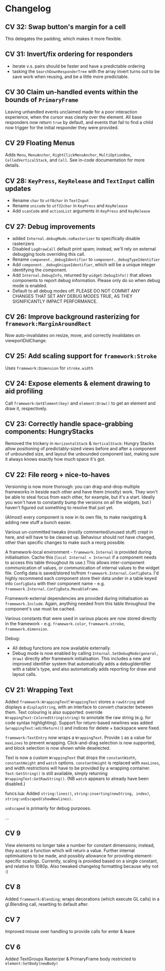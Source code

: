 # Changelog

## CV 32: Swap button's margin for a cell
This delegates the padding, which makes it more flexible.

## CV 31: Invert/fix ordering for responders
- iterate v.s. pairs should be faster and have a predictable ordering
- tasking the `SearchDownResponderTree` with the array invert turns out to be save work when reusing, and be a little more predictable.

## CV 30 Claim un-handled events within the bounds of `PrimaryFrame`
Leaving unhandled events unclaimed made for a poor interaction experience, when the cursor was clearly over the element.
All base responders now return `true` by default, and events that fail to find a child now trigger for the initial responder they were provided.

## CV 29 Floating Menus
Adds `Menu`, `MenuAnchor`, `RightClickMenuAnchor`, `MultiOptionBox`, `CelledVerticalStack`, and `Cell`. 
See in-code documentation for more details.

## CV 28: `KeyPress`, `KeyRelease` and `TextInput` callin updates
- Rename `char` to `utf8char` in `TextInput`
- Rename `unicode` to `utf32char` in `KeyPress` and `KeyRelease`
- Add `scanCode` and `actionList` arguments in `KeyPress` and `KeyRelease`

## CV 27: Debug improvements
- added `Internal.debugMode.noRasterizer` to specifically disable rasterizers
- Disabled `LogDrawCall` default print spam; instead, we'll rely on external debugging tools overriding this call.
- Rename `component._debugIdentifier` to `component._debugTypeIdentifier`
- Add `component._debugUniqueIdentifier`, which will be a unique integer identifying the component.
- Add `Internal.DebugInfo`, returned by `widget:DebugInfo()` that allows components to report debug information. Please only do so when debug mode is enabled.
- Default to all debug modes off. PLEASE DO NOT COMMIT ANY CHANGES THAT SET ANY DEBUG MODES TRUE, AS THEY SIGNIFICANTLY IMPACT PERFORMANCE.

## CV 26: Improve background rasterizing for `framework:MarginAroundRect`
Now auto-invalidates on resize, move, and correctly invalidates on viewportDidChange.

## CV 25: Add scaling support for `framework:Stroke`
Uses `framework:Dimension` for `stroke.width`

## CV 24: Expose elements & element drawing to aid profiling
Call `framework:GetElement(key)` and `element:Draw()` to get an element and draw it, respectively.

## CV 23: Correctly handle space-grabbing components: HungryStacks
Removed the trickery in `HorizontalStack` & `VerticalStack`: Hungry Stacks allow positioning of predictably-sized views before and after a component of unbounded size, and layout the unbounded component last, making sure it always knows exactly how much space it's got.

## CV 22: File reorg + nice-to-haves
Versioning is now more thorough: you can drag-and-drop multiple frameworks in beside each other and have them (mostly) work. They won't be able to steal focus from each other, for example, but it's a start. Ideally you won't have to constantly bump the versions on all the widgets, but I haven't figured out something to resolve that just yet.

(Almost) every component is now in its own file, to make navigating & adding new stuff a bunch easier.

Various un-committed tweaks (mostly commented/unused stuff) crept in here, and will have to be cleaned up. Behaviour should not have changed, other than specific changes to make such a reorg possible.

A framework-local environment - `framework.Internal` is provided during initialisation. Cache this (`local Internal = Internal` if a component needs to access this table throughout its use.) This allows inter-component communication of values, or communication of internal values to the widget file.
Config data is saved/stored to/from `framework.Internal.ConfigData`. I'd highly recommend each component store their data under in a table keyed into `ConfigData` with their component name - e.g. `framework.Internal.ConfigData.MovableFrame`.

Framework-external dependencies are provided during initialisation as `framework.Include`. Again, anything needed from this table throughout the component's use must be cached.

Various constants that were used in various places are now stored directly in the framework - e.g. `framework.color`, `framework.stroke`, `framework.dimension`. 

Debug:
- All debug functions are now available externally. 
- Debug mode is now enabled by calling `Internal.SetDebugMode(general, draw)` directly after framework initialisation. This includes a new and improved identifier system that automatically adds a debugIdentifier with a table's type, and also automatically adds reporting for draw and layout calls. 

## CV 21: Wrapping Text
Added `framework:WrappingText`! `WrappingText` stores a `rawString` and displays a `displayString`, with an interface to convert character between them. Text colouring is also supported: override `WrappingText:ColoredString(string)` to annotate the raw string (e.g. for code syntax highlighting). Support for return-based newlines was added (`wrappingText:editReturn()`) and indices for delete + backspace were fixed.

`framework:TextEntry` now wraps a `WrappingText`. Provide `1` as a value for `maxLines` to prevent wrapping. Click-and-drag selection is now supported, and block selection is now shown while deselected.

Text is now a custom `WrappingText` that drops the `constantWidth`, `constantHeight` and `watch` options. `constantHeight` is replaced with `maxLines`, and width restrictions will have to be provided by a wrapping container. `Text:GetString()` is still available, simply returning `WrappingText:GetRawString()`. (NB `watch` appears to already have been disabled.)

funcs.lua:
Added `string:lines()`, `string:inserting(newString, index)`, `string:unEscaped(showNewlines)`.

`unEscaped` is primarily for debug purposes.

...

## CV 9
View elements no longer take a number for constant dimensions; instead, they accept a function which will return a value. Further internal optimisations to be made, and possibly allowance for providing element-specific scalings. Currently, scaling is provided based on a single constant, and relative to 1080p.
Also tweaked changelog formatting because why not :)

## CV 8
Added `framework:Blending`; wraps decorations (which execute GL calls) in a gl.Blending call, resetting to default after.

## CV 7
Improved mouse over handling to provide calls for enter & leave

## CV 6
Added TextGroups
Rasterizer & PrimaryFrame body restricted to `element:SetBody(newBody)`
